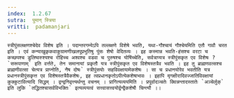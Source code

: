 ```yaml
---
index:  1.2.67
sutra:  पुमान् स्त्रिया
vritti:  padamanjari
---
```


	स्त्रीपुंसलक्षणश्चेदेव विशेष इति । पदान्तरगम्येऽपि तल्लक्षणे विशेषे भवति, यथा-गौश्चायं गौश्चेयमिति एतौ गावौ चरत इति । एवं कन्याखुकृकवाकुग्रामणीखलपूप्रभुतिषु पुंसः शेषो वेदितव्यः । इह कस्मान्न भवति-हंसश्च वरटा च कच्छपश्च डुलिष्वरुश्यश्च रोहिच्च अश्वश्च वडवा च पुरुषश्च योषिंच्चेति, सर्वत्राप्यत्र स्त्रीपुंसकृत एव विशेषः ? `सरूपाणाम्` इति वर्त्तते, तेन समानायां प्रकृतौ यत्र स्त्रीपुंसकृत एव विशेषस्तत्रैव भवति । इह तु ब्राह्मणवत्सश्च ब्राह्मणीवत्सा चेत्यत्र प्राप्नोति, नैष दोषः` स्त्रीपुंसयोः सहविवक्षायामेकशेषः । सा च प्रधानयोरेव भवतीति यत्र प्रधानस्त्रीपुंसकृत्त एव विशेषस्तत्रैवैकशेषः, इह त्वप्रधानकृतोऽपीत्येकशेषाभावः । इहापि मृगक्षीरादिवज्जातिविवक्षायां कुक्कुटावित्यादि सिद्धम् । द्वन्द्वनिवृत्त्यर्थन्तु वचनम् । प्रागित्यव्ययमिति । प्रपूर्वादञ्चतेः क्विन्नन्तादस्तातेः `अञ्चेर्लुक्` इति लुकि `तद्धितश्चासर्वविभक्तिः` इत्यव्ययत्वं सत्त्वासत्त्वयोर्द्वन्द्वैकशेषौ चिन्त्यौ ।।
